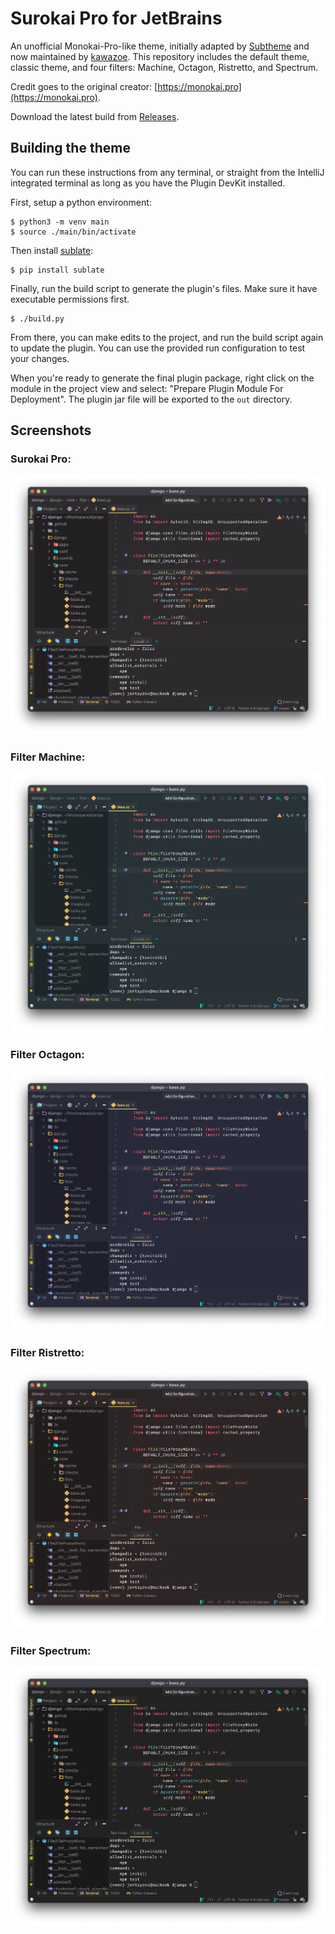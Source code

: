 # Surokai Pro for JetBrains

An unofficial Monokai-Pro-like theme, initially adapted by [Subtheme](https://subtheme.dev) and now maintained
by [kawazoe](https://github.com/kawazoe/surokai-pro). This repository includes the default theme, classic theme, and
four filters: Machine, Octagon, Ristretto, and Spectrum.

Credit goes to the original creator: [https://monokai.pro](https://monokai.pro).

Download the latest build from [Releases](https://github.com/kawazoe/surokai-pro/releases).

## Building the theme

You can run these instructions from any terminal, or straight from the IntelliJ integrated terminal as long as you have
the Plugin DevKit installed.

First, setup a python environment:

```
$ python3 -m venv main
$ source ./main/bin/activate
```

Then install [sublate](https://github.com/espositocode/sublate):

```
$ pip install sublate
```

Finally, run the build script to generate the plugin's files. Make sure it have executable permissions first.

```
$ ./build.py
```

From there, you can make edits to the project, and run the build script again to update the plugin. You can use the
provided run configuration to test your changes.

When you're ready to generate the final plugin package, right click on the module in the project view and select:
"Prepare Plugin Module For Deployment". The plugin jar file will be exported to the `out` directory.

## Screenshots

### Surokai Pro:

![Surokai Pro](screenshots/surokai-pro.png)

### Filter Machine:

![Filter Machine](screenshots/surokai-pro-machine.png)

### Filter Octagon:

![Filter Octagon](screenshots/surokai-pro-octagon.png)

### Filter Ristretto:

![Filter Ristretto](screenshots/surokai-pro-ristretto.png)

### Filter Spectrum:

![Filter Spectrum](screenshots/surokai-pro-spectrum.png)
